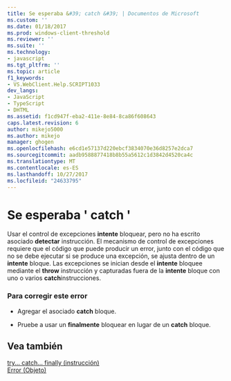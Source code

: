 ```yaml
---
title: Se esperaba &#39; catch &#39; | Documentos de Microsoft
ms.custom: ''
ms.date: 01/18/2017
ms.prod: windows-client-threshold
ms.reviewer: ''
ms.suite: ''
ms.technology:
- javascript
ms.tgt_pltfrm: ''
ms.topic: article
f1_keywords:
- VS.WebClient.Help.SCRIPT1033
dev_langs:
- JavaScript
- TypeScript
- DHTML
ms.assetid: f1cd947f-eba2-411e-8e84-8ca86f608643
caps.latest.revision: 6
author: mikejo5000
ms.author: mikejo
manager: ghogen
ms.openlocfilehash: e6cd1e57137d220ebcf3834070e36d8257e2dca7
ms.sourcegitcommit: aadb9588877418b8b55a5612c1d3842d4520ca4c
ms.translationtype: MT
ms.contentlocale: es-ES
ms.lasthandoff: 10/27/2017
ms.locfileid: "24633795"
---
```

# <a name="expected-39catch39"></a>Se esperaba &#39; catch &#39;
Usar el control de excepciones **intente** bloquear, pero no ha escrito asociado **detectar** instrucción. El mecanismo de control de excepciones requiere que el código que puede producir un error, junto con el código que no se debe ejecutar si se produce una excepción, se ajusta dentro de un **intente** bloque. Las excepciones se inician desde el **intente** bloquee mediante el **throw** instrucción y capturadas fuera de la **intente** bloque con uno o varios **catch**instrucciones.  
  
### <a name="to-correct-this-error"></a>Para corregir este error  
  
-   Agregar el asociado **catch** bloque.  
  
-   Pruebe a usar un **finalmente** bloquear en lugar de un **catch** bloque.  
  
## <a name="see-also"></a>Vea también  
 [try... catch... finally (instrucción)](../../javascript/reference/try-dot-dot-dot-catch-dot-dot-dot-finally-statement-javascript.md)   
 [Error (Objeto)](../../javascript/reference/error-object-javascript.md)
